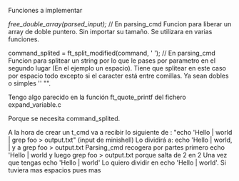 Funciones a implementar

*free_double_array(parsed_input);* // En parsing_cmd
Funcion para liberar un array de doble puntero. Sin importar su tamaño. Se utilizara en varias funciones.

command_splited = ft_split_modified(command, ' '); // En parsing_cmd
Funcion para splitear un string por lo que le pases por parametro en el segundo lugar (En el ejemplo un espacio). Tiene que splitear en este caso por espacio todo excepto si el caracter está entre comillas. Ya sean dobles o simples '' "".

Tengo algo parecido en la función ft_quote_printf del fichero expand_variable.c

Porque se necesita command_splited.

A la hora de crear un t_cmd va a recibir lo siguiente de : "echo 'Hello | world | grep  foo > output.txt" (input de minishell)
Lo dividirá a: echo 'Hello | world, | y a grep  foo > output.txt
Parsing_cmd recogera por partes primero echo 'Hello | world y luego grep  foo > output.txt porque salta de 2 en 2
Una vez que tengas echo 'Hello | world' Lo quiero dividir en echo 'Hello | world'. Si tuviera mas espacios pues mas